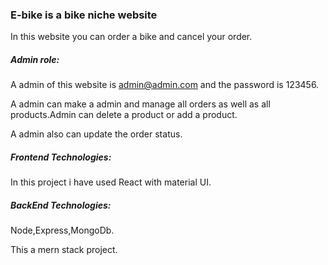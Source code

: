 ### E-bike is a bike niche website

In this website you can order a bike and cancel your order.

##### Admin role:

A admin of this website is admin@admin.com and the password is 123456.

A admin can make a admin and manage all orders as well as all products.Admin can delete a product or add a product.

A admin also can update the order status.

##### Frontend Technologies:

In this project i have used React with material UI.

##### BackEnd Technologies:

Node,Express,MongoDb.

This a mern stack project.


